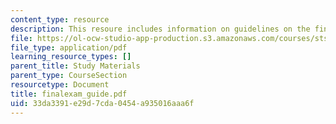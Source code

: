 ```yaml
---
content_type: resource
description: This resoure includes information on guidelines on the final exam.
file: https://ol-ocw-studio-app-production.s3.amazonaws.com/courses/sts-001-technology-in-american-history-spring-2006/33da3391e29d7cda0454a935016aaa6f_finalexam_guide.pdf
file_type: application/pdf
learning_resource_types: []
parent_title: Study Materials
parent_type: CourseSection
resourcetype: Document
title: finalexam_guide.pdf
uid: 33da3391-e29d-7cda-0454-a935016aaa6f
---
```

